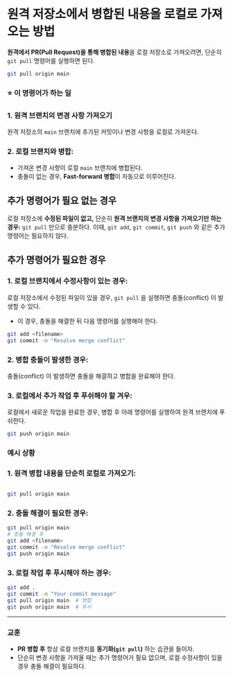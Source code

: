 원격 저장소에서 병합된 내용을 로컬로 가져오는 방법
===
**원격에서 PR(Pull Request)을 통해 병합된 내용**을 로컬 저장소로 가져오려면, 단순히 `git pull` 명령어를 실행하면 된다.

```bash
git pull origin main
```

### ⭐ 이 명령어가 하는 일

### 1. 원격 브랜치의 변경 사항 가져오기
원격 저장소의 `main` 브랜치에 추가된 커밋이나 변경 사항을 로컬로 가져온다.

### 2. 로컬 브랜치와 병합:
- 가져온 변경 사항이 로컬 `main` 브랜치에 병합된다.
- 충돌이 없는 경우, **Fast-forward 병합**이 자동으로 이루어진다.

## 추가 명령어가 필요 없는 경우
로컬 저장소에 **수정된 파일이 없고,** 단순히 **원격 브랜치의 변경 사항을 가져오기만 하는 경우:**
`git pull` 만으로 충분하다. 이때, `git add`, `git commit`, `git push` 와 같은 추가 명령어는 필요하지 않다.

## 추가 명령어가 필요한 경우

### 1. 로컬 브랜치에서 수정사항이 있는 경우:
로컬 저장소에서 수정된 파일이 있을 경우, `git pull` 을 실행하면 충돌(conflict) 이 발생할 수 있다.
- 이 경우, 충돌을 해결한 뒤 다음 명령어를 실행해야 한다.

```bash
git add <filename>
git commit -m "Resolve merge conflict"
```

### 2. 병합 충돌이 발생한 경우:
충돌(conflict) 이 발생하면 충돌을 해결하고 병합을 완료해야 한다.

### 3. 로컬에서 추가 작업 후 푸쉬해야 할 겨우:
로컬에서 새로운 작업을 완료한 경우, 병합 후 아래 명령어를 실행하여 원격 브랜치에 푸쉬한다.

```bash
git push origin main
```

### **예시 상황**

### 1. 원격 병합 내용을 단순히 로컬로 가져오기:

```bash

git pull origin main

```

### 2. 충돌 해결이 필요한 경우:

```bash
git pull origin main
# 충돌 해결 후
git add <filename>
git commit -m "Resolve merge conflict"
git push origin main

```

### 3. 로컬 작업 후 푸시해야 하는 경우:

```bash
git add .
git commit -m "Your commit message"
git pull origin main  # 병합
git push origin main  # 푸시

```

---

### **교훈**

- **PR 병합 후** 항상 로컬 브랜치를 **동기화(`git pull`)** 하는 습관을 들이자.
- 단순히 변경 사항을 가져올 때는 추가 명령어가 필요 없으며, 로컬 수정사항이 있을 경우 충돌 해결이 필요하다.